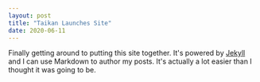 ```yaml
---
layout: post
title: "Taikan Launches Site"
date: 2020-06-11
---
```


Finally getting around to putting this site together. It's powered by [Jekyll](http://jekyllrb.com) and I can use Markdown to author my posts. It's actually a lot easier than I thought it was going to be.
